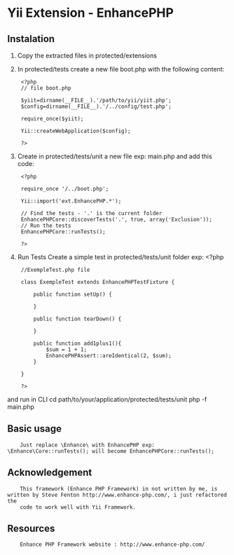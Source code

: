Yii Extension - EnhancePHP
=============================

Instalation
------------

1. Copy the extracted files in protected/extensions
2. In protected/tests create a new file boot.php with the following content:

        <?php
        // file boot.php

        $yiit=dirname(__FILE__).'/path/to/yii/yiit.php';
        $config=dirname(__FILE__).'/../config/test.php';

        require_once($yiit);

        Yii::createWebApplication($config);

        ?>

3. Create in protected/tests/unit a new file exp: main.php and add this code:

        <?php

        require_once '/../boot.php';

        Yii::import('ext.EnhancePHP.*');

        // Find the tests - '.' is the current folder
        EnhancePHPCore::discoverTests('.', true, array('Exclusion'));
        // Run the tests
        EnhancePHPCore::runTests();

        ?>

4. Run Tests
Create a simple test in protected/tests/unit folder exp:
        <?php

        //ExempleTest.php file

        class ExempleTest extends EnhancePHPTestFixture {

            public function setUp() {

            }

            public function tearDown() {

            }

            public function add1plus1(){
                $sum = 1 + 1;
                EnhancePHPAssert::areIdentical(2, $sum);
            }

        }

        ?>

and run in CLI
        cd path/to/your/application/protected/tests/unit
        php -f main.php

Basic usage
-----------

        Just replace \Enhance\ with EnhancePHP exp: \Enhance\Core::runTests(); will become EnhancePHPCore::runTests();

Acknowledgement
---------------

        This framework (Enhance PHP Framework) in not written by me, is written by Steve Fenton http://www.enhance-php.com/, i just refactored the
        code to work well with Yii Framework.

Resources 
---------

        Enhance PHP Framework website : http://www.enhance-php.com/


